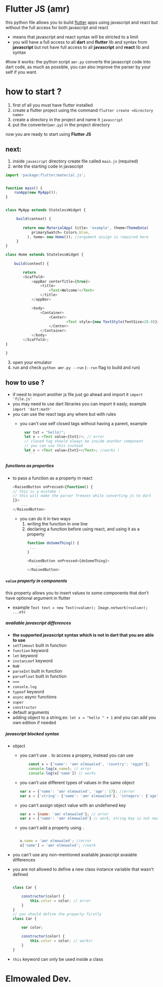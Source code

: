 # Flutter JS (amr)
this python file allows you to build [flutter](https://flutter.io/) apps
using javascript and react but without the full access for both javascript and react
- means that javascript and react syntax will be stricted to a limit
- you will have a full access to all **dart** and **flutter** lib and syntax from **javascript** but not have full access to all **javascript** and **react** lib and syntax

#how it works:
the python script `amr.py` converts the javascript code into dart code, as much as possible, you can also improve the parser by your self if you want.

# how to start ?
1. first of all you must have flutter installed
2. create a flutter project using the command `flutter create <directory name>`
3. create a directory in the project and name it `javascript`
4. put the converter(`amr.py`) in the project directory

now you are ready to start using **Flutter JS**

## next:
1. inside `javascript` directory create file called `main.js` (required)
2. write the starting code in javascript
```javascript
import 'package:flutter/material.js';


function main() {
    runApp(new MyApp());
}


class MyApp extends StatelessWidget {

     build(context) {
         
        return new MaterialApp( title= 'example', theme=ThemeData(
            primarySwatch= Colors.blue,
          ), home= new Home()); //argument assign is required here
     }
}

class Home extends StatelessWidget {
    
    build(context) {

        return 
        <Scaffold>
            <appBar centerTitle={true}>
                <title>
                    <Text>Welcome!</Text>
                </title>
            </appBar>

            <body>
                <Container>
                    <Center>
                            <Text style={new TextStyle(fontSize=20.0)}>hello world!</Text>
                    </Center>
                </Container>
            </body>
        </Scaffold>;
}

}
```
3. open your emulator
4. run and check `python amr.py --run` (`--run` flag to build and run)

## how to use ?
* if need to import another js file just go ahead and import it `import 'file.js'`
* you may need to use dart libraries you can import it easly, example `import 'dart:math'`
* you can use the react tags any where but with rules
   * you can't use self closed tags without having a parent, example
          
	  ```javascript
		var txt = "hello!";
		let x = <Text value={txt}/>; // error
		// closed tag should always be inside another component
		// you can use this instead
		let x = <Text value={txt}></Text>; //works !   
          ```
##### functions as properties
* to pass a function as a property in react
	```javascript
	<RaisedButton onPressed={function() {
	// this is a mistake !
	// this will make the parser freezes while converting js to dart
	}}>
		...
	</RaisedButton>
	
	```
	* you can do it in two ways
		1. writing the function in one line
		2. declaring a function before using react, and using it as a property
			```javascript
			function doSomeThing() {
			 ...
			}
			
			<RaisedButton onPressed={doSomeThing}>
				...
			</RaisedButton>
			
			```

##### `value` property in components
this property allows you to insert values to some components that don't have optional argument in flutter
* example
		```
			Text text = new Text(<value>);
			Image.network(<value>);
			...etc
          	```

##### available javascript differences
* **the supported javascript syntax which is not in dart that you are able to use**
* `setTimeout` built in function
* `function` keyword
* `let` keyword
* `instanceof` keyword
* `NaN`
* `parseInt` built in function
* `parseFloat` built in function
* `===`
* `console.log`
* `typeof` keyword
* `async` async functions
* `super`
* `constructor`
* default arguments
* adding object to a string,ex: `let x = "hello " + 1`
and you can add you own edition if needed

##### javascript blocked syntax

* object
    * you can't use `.` to access a propery, instead you can use
        ```javascript
            const x = {'name': 'amr elmowaled', 'country': 'egypt'};
            console.log(x.name); // error
            console.log(x['name']) // works
        ```
    * you can't use different types of values in the same object
        ```javascript
        var x = {'name': 'amr elmowaled', 'age': 17}; //error
        var x = {'string': {'name': 'amr elmowaled'}, 'integers': {'age': 17}}; //works
        ```
    * you can't assign object value with an undefiened key
        ```javascript
        var x = {name: 'amr elmowaled'}; // error
        var x = {'name': 'amr elmowaled'} // work, string key is not neccessary you can use any other types
        ```
    * you can't add a property using `.`
        ```javascript

        x.name = 'amr elmowaled'; //error
        x['name'] = 'amr elmowaled'; //work
        ```

* you can't use any non-mentioned available javascript avaiable differences

* you are not allowed to define a new class instance variable that wasn't defined
    ```javascript

    class Car {

        constructor(color) {
            this.color = color; // error
        }
    }
    // you should define the property firstly
    class Car {

        var color;

        constructor(color) {
            this.color = color; // works!
        }
    }
    ```


* `this` keyword can only be used inside a class

# **Elmowaled Dev.**
